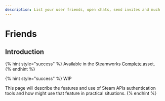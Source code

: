 ```yaml
---
description: List your user friends, open chats, send invites and much more!
---
```


# Friends

## Introduction

{% hint style="success" %}
Available in the Steamworks [Complete ](https://assetstore.unity.com/packages/tools/utilities/ux-v2-complete-201905)asset.
{% endhint %}

{% hint style="success" %}
WIP



This page will describe the features and use of Steam APIs authentication tools and how might use that feature in practical situations.
{% endhint %}
